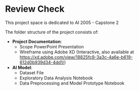 # Review Check
This project space is dedicated to AI 2005 - Capstone 2

The folder structure of the project consists of:
- **Project Documentation**: 
  - Scope PowerPoint Presentation
  - Wireframe using Adobe XD (Interactive, also available at https://xd.adobe.com/view/18825fc8-3a3c-4a6e-b619-612d0b939d34-4dd1/)
- **AI Model**: 
  - Dataset File
  - Exploratory Data Analysis Notebook
  - Data Preprocessing and Model Prototype Notebook

